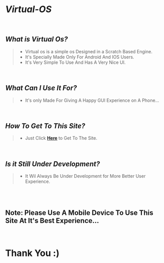 # *Virtual-OS*

<br>

## *What is Virtual Os?*
>- Virtual os is a simple os Designed in a Scratch Based Engine.
>- It's Specially Made Only For Android And IOS Users.
>- It's Very Simple To Use And Has A Very Nice UI.

<br>

## *What Can I Use It For?*
>- It's only Made For Giving A Happy GUI Experience on A Phone...

<br>

## *How To Get To This Site?*
>- Just Click **[Here](https://sancho1952007.github.io/Virtual-os/)** to Get To The Site.

<br>

## *Is it Still Under Development?*
>- It Wil Always Be Under Development for More Better User Experience.

<br><br>

## Note: Please Use A Mobile Device To Use This Site At It's Best Experience...

<br>

# Thank You :)
